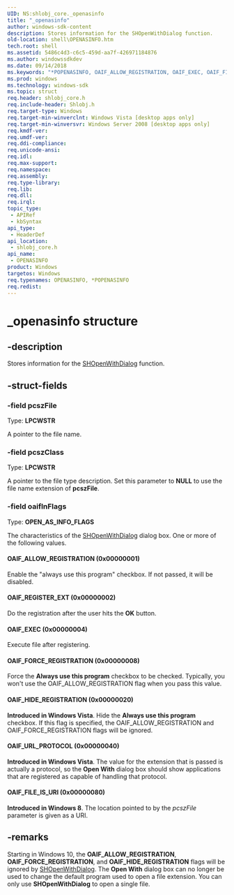 ```yaml
---
UID: NS:shlobj_core._openasinfo
title: "_openasinfo"
author: windows-sdk-content
description: Stores information for the SHOpenWithDialog function.
old-location: shell\OPENASINFO.htm
tech.root: shell
ms.assetid: 5486c4d3-c6c5-459d-aa7f-426971184876
ms.author: windowssdkdev
ms.date: 09/14/2018
ms.keywords: "*POPENASINFO, OAIF_ALLOW_REGISTRATION, OAIF_EXEC, OAIF_FILE_IS_URI, OAIF_FORCE_REGISTRATION, OAIF_HIDE_REGISTRATION, OAIF_REGISTER_EXT, OAIF_URL_PROTOCOL, OPENASINFO, OPENASINFO structure [Windows Shell], _openasinfo, _shell_OPENASINFO, shell.OPENASINFO, shlobj_core/OPENASINFO"
ms.prod: windows
ms.technology: windows-sdk
ms.topic: struct
req.header: shlobj_core.h
req.include-header: Shlobj.h
req.target-type: Windows
req.target-min-winverclnt: Windows Vista [desktop apps only]
req.target-min-winversvr: Windows Server 2008 [desktop apps only]
req.kmdf-ver: 
req.umdf-ver: 
req.ddi-compliance: 
req.unicode-ansi: 
req.idl: 
req.max-support: 
req.namespace: 
req.assembly: 
req.type-library: 
req.lib: 
req.dll: 
req.irql: 
topic_type:
 - APIRef
 - kbSyntax
api_type:
 - HeaderDef
api_location:
 - shlobj_core.h
api_name:
 - OPENASINFO
product: Windows
targetos: Windows
req.typenames: OPENASINFO, *POPENASINFO
req.redist: 
---
```


# _openasinfo structure


## -description


Stores information for the <a href="https://msdn.microsoft.com/026bfb34-a8a5-4bd7-9bc0-4aa395e6d535">SHOpenWithDialog</a> function.


## -struct-fields




### -field pcszFile

Type: <b>LPCWSTR</b>

A pointer to the file name.


### -field pcszClass

Type: <b>LPCWSTR</b>

A pointer to the file type description. Set this parameter to <b>NULL</b> to use the file name extension of <b>pcszFile</b>.


### -field oaifInFlags

Type: <b>OPEN_AS_INFO_FLAGS</b>

The characteristics of the <a href="https://msdn.microsoft.com/026bfb34-a8a5-4bd7-9bc0-4aa395e6d535">SHOpenWithDialog</a> dialog box. One or more of the following values.



#### OAIF_ALLOW_REGISTRATION (0x00000001)

Enable the "always use this program" checkbox. If not passed, it will be disabled.



#### OAIF_REGISTER_EXT (0x00000002)

Do the registration after the user hits the <b>OK</b> button.



#### OAIF_EXEC (0x00000004)

Execute file after registering.



#### OAIF_FORCE_REGISTRATION (0x00000008)

Force the <b>Always use this program</b> checkbox to be checked. Typically, you won't use the OAIF_ALLOW_REGISTRATION flag when you pass this value.



#### OAIF_HIDE_REGISTRATION (0x00000020)

<b>Introduced in Windows Vista</b>. Hide the <b>Always use this program</b> checkbox. If this flag is specified, the OAIF_ALLOW_REGISTRATION and OAIF_FORCE_REGISTRATION flags will be ignored.



#### OAIF_URL_PROTOCOL (0x00000040)

<b>Introduced in Windows Vista</b>. The value for the extension that is passed is actually a protocol, so the <b>Open With</b> dialog box should show applications that are registered as capable of handling that protocol.



#### OAIF_FILE_IS_URI (0x00000080)

<b>Introduced in Windows 8</b>. The location pointed to by the <i>pcszFile</i> parameter is given as a URI.


## -remarks



Starting in Windows 10, the <b>OAIF_ALLOW_REGISTRATION</b>, <b>OAIF_FORCE_REGISTRATION</b>, and <b>OAIF_HIDE_REGISTRATION</b> flags will be ignored by <a href="https://msdn.microsoft.com/026bfb34-a8a5-4bd7-9bc0-4aa395e6d535">SHOpenWithDialog</a>. The <b>Open With</b> dialog box can no longer be used to change the default program used to open a file extension. You can only use <b>SHOpenWithDialog</b> to open a single file.




